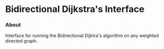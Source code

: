 # Bidirectional Dijkstra's Interface

### About
Interface for running the Bidirectional Dijktra's algorithm on any weighted directed graph.
